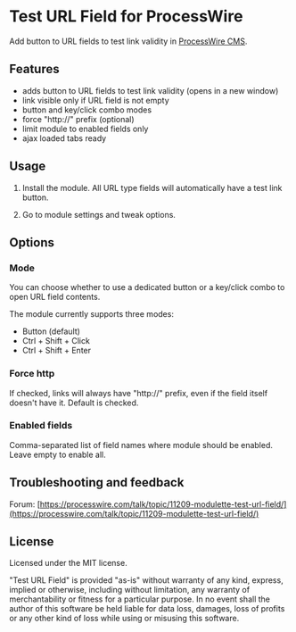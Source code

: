 Test URL Field for ProcessWire
================

Add button to URL fields to test link validity in [ProcessWire CMS](http://processwire.com/).

## Features

- adds button to URL fields to test link validity (opens in a new window)
- link visible only if URL field is not empty
- button and key/click combo modes
- force "http://" prefix (optional)
- limit module to enabled fields only
- ajax loaded tabs ready

## Usage

1. Install the module. All URL type fields will automatically have a test link button.

1. Go to module settings and tweak options.


## Options

### Mode

You can choose whether to use a dedicated button or a key/click combo to open URL field contents.

The module currently supports three modes:

- Button (default)
- Ctrl + Shift + Click
- Ctrl + Shift + Enter

### Force http

If checked, links will always have "http://" prefix, even if the field itself doesn't have it. Default is checked.

### Enabled fields

Comma-separated list of field names where module should be enabled. Leave empty to enable all.

## Troubleshooting and feedback

Forum: [https://processwire.com/talk/topic/11209-modulette-test-url-field/](https://processwire.com/talk/topic/11209-modulette-test-url-field/)

## License

Licensed under the MIT license.

"Test URL Field" is provided "as-is" without warranty of any kind, express, implied or otherwise, including without limitation, any warranty of merchantability or fitness for a particular purpose. In no event shall the author of this software be held liable for data loss, damages, loss of profits or any other kind of loss while using or misusing this software.
